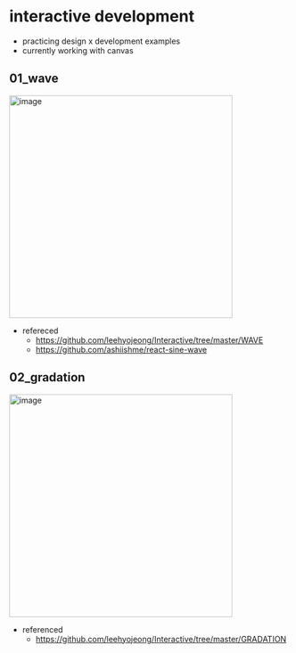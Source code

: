 # interactive development
* practicing design x development examples
* currently working with canvas

## 01_wave
<img width="400" alt="image" src="https://user-images.githubusercontent.com/28138482/173246186-8c2edf72-457f-4cdb-a056-476a0bed7ea0.png">

* refereced
    - https://github.com/leehyojeong/Interactive/tree/master/WAVE
    - https://github.com/ashiishme/react-sine-wave


## 02_gradation
<img width="400" alt="image" src="https://user-images.githubusercontent.com/28138482/173246196-9130d648-f3eb-4e34-81a1-e7b352175267.png">

* referenced
    - https://github.com/leehyojeong/Interactive/tree/master/GRADATION
